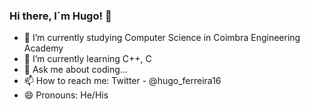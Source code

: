 ### Hi there, I´m Hugo! 👋



- 🔭 I’m currently studying Computer Science in Coimbra Engineering Academy 
- 🌱 I’m currently learning C++, C
- 💬 Ask me about coding...
- 📫 How to reach me: Twitter - @hugo_ferreira16
- 😄 Pronouns: He/His
